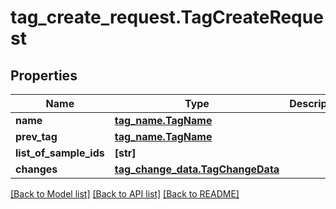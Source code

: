 # tag_create_request.TagCreateRequest

## Properties
Name | Type | Description | Notes
------------ | ------------- | ------------- | -------------
**name** | [**tag_name.TagName**](TagName.md) |  | 
**prev_tag** | [**tag_name.TagName**](TagName.md) |  | 
**list_of_sample_ids** | **[str]** |  | 
**changes** | [**tag_change_data.TagChangeData**](TagChangeData.md) |  | 

[[Back to Model list]](../README.md#documentation-for-models) [[Back to API list]](../README.md#documentation-for-api-endpoints) [[Back to README]](../README.md)


